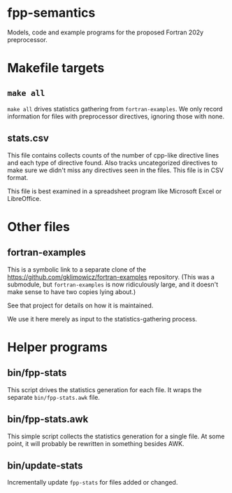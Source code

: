 # fpp-semantics
Models, code and example programs for the proposed Fortran 202y preprocessor.


# Makefile targets

## `make all`
`make all` drives statistics gathering from `fortran-examples`. We only record information for files with preprocessor directives, ignoring those with none.

## stats.csv
This file contains collects counts of the number of cpp-like directive lines and each type of directive found. Also tracks uncategorized directives to make sure we didn't miss any directives seen in the files. This file is in CSV format.

This file is best examined in a spreadsheet program like Microsoft Excel or LibreOffice.


# Other files
## fortran-examples
This is a symbolic link to a separate clone of the https://github.com/gklimowicz/fortran-examples repository.
(This was a submodule, but `fortran-examples` is now ridiculously large, and it doesn't make sense to have two copies lying about.)

See that project for details on how it is maintained.

We use it here merely as input to the statistics-gathering process.


# Helper programs

## bin/fpp-stats
This script drives the statistics generation for each file. It wraps the separate `bin/fpp-stats.awk` file.

## bin/fpp-stats.awk
This simple script collects the statistics generation for a single file. At some point, it will probably be rewritten in something besides AWK.

## bin/update-stats
Incrementally update `fpp-stats` for files added or changed.

<!--  LocalWords:  awk csv fpp
 -->
